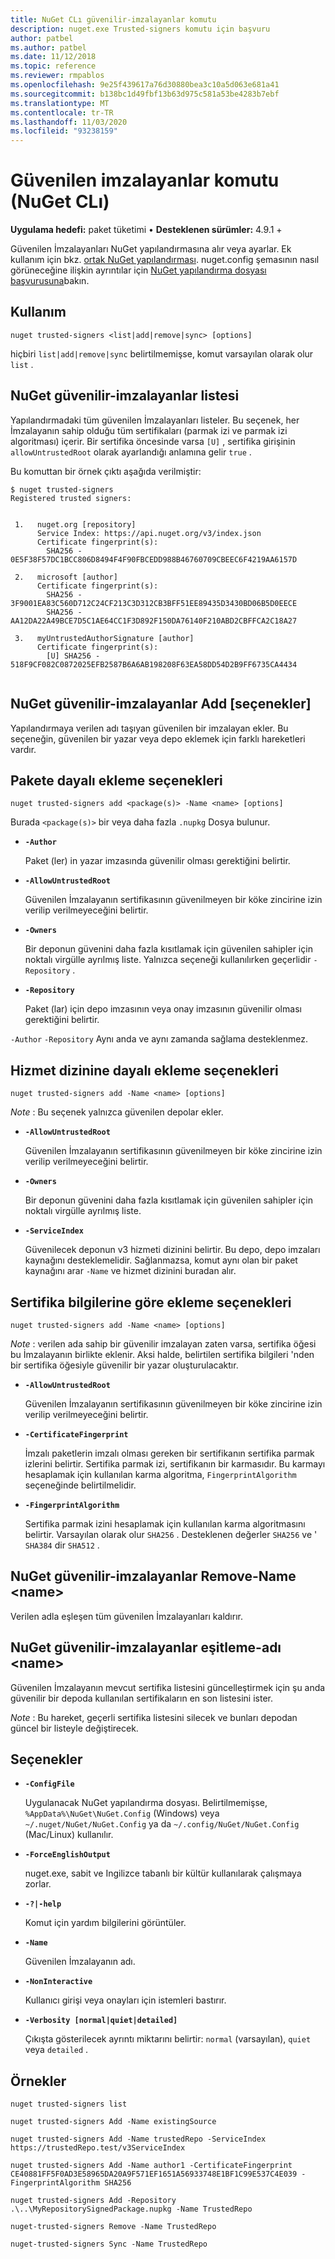 ```yaml
---
title: NuGet CLı güvenilir-imzalayanlar komutu
description: nuget.exe Trusted-signers komutu için başvuru
author: patbel
ms.author: patbel
ms.date: 11/12/2018
ms.topic: reference
ms.reviewer: rmpablos
ms.openlocfilehash: 9e25f439617a76d30880bea3c10a5d063e681a41
ms.sourcegitcommit: b138bc1d49fbf13b63d975c581a53be4283b7ebf
ms.translationtype: MT
ms.contentlocale: tr-TR
ms.lasthandoff: 11/03/2020
ms.locfileid: "93238159"
---
```

# <a name="trusted-signers-command-nuget-cli"></a>Güvenilen imzalayanlar komutu (NuGet CLı)

**Uygulama hedefi:** paket tüketimi &bullet; **Desteklenen sürümler:** 4.9.1 +

Güvenilen İmzalayanları NuGet yapılandırmasına alır veya ayarlar. Ek kullanım için bkz. [ortak NuGet yapılandırması](../../consume-packages/configuring-nuget-behavior.md). nuget.config şemasının nasıl görüneceğine ilişkin ayrıntılar için [NuGet yapılandırma dosyası başvurusuna](../nuget-config-file.md)bakın.

## <a name="usage"></a>Kullanım

```cli
nuget trusted-signers <list|add|remove|sync> [options]
```

hiçbiri `list|add|remove|sync` belirtilmemişse, komut varsayılan olarak olur `list` .

## <a name="nuget-trusted-signers-list"></a>NuGet güvenilir-imzalayanlar listesi

Yapılandırmadaki tüm güvenilen İmzalayanları listeler. Bu seçenek, her İmzalayanın sahip olduğu tüm sertifikaları (parmak izi ve parmak izi algoritması) içerir. Bir sertifika öncesinde varsa `[U]` , sertifika girişinin `allowUntrustedRoot` olarak ayarlandığı anlamına gelir `true` .

Bu komuttan bir örnek çıktı aşağıda verilmiştir:

```cli
$ nuget trusted-signers
Registered trusted signers:


 1.   nuget.org [repository]
      Service Index: https://api.nuget.org/v3/index.json
      Certificate fingerprint(s):
        SHA256 - 0E5F38F57DC1BCC806D8494F4F90FBCEDD988B46760709CBEEC6F4219AA6157D

 2.   microsoft [author]
      Certificate fingerprint(s):
        SHA256 - 3F9001EA83C560D712C24CF213C3D312CB3BFF51EE89435D3430BD06B5D0EECE
        SHA256 - AA12DA22A49BCE7D5C1AE64CC1F3D892F150DA76140F210ABD2CBFFCA2C18A27

 3.   myUntrustedAuthorSignature [author]
      Certificate fingerprint(s):
        [U] SHA256 - 518F9CF082C0872025EFB2587B6A6AB198208F63EA58DD54D2B9FF6735CA4434
        
```

## <a name="nuget-trusted-signers-add-options"></a>NuGet güvenilir-imzalayanlar Add [seçenekler]

Yapılandırmaya verilen adı taşıyan güvenilen bir imzalayan ekler. Bu seçeneğin, güvenilen bir yazar veya depo eklemek için farklı hareketleri vardır.

## <a name="options-for-add-based-on-a-package"></a>Pakete dayalı ekleme seçenekleri

```cli
nuget trusted-signers add <package(s)> -Name <name> [options]
```

Burada `<package(s)>` bir veya daha fazla `.nupkg` Dosya bulunur.

- **`-Author`**

  Paket (ler) in yazar imzasında güvenilir olması gerektiğini belirtir.

- **`-AllowUntrustedRoot`**

  Güvenilen İmzalayanın sertifikasının güvenilmeyen bir köke zincirine izin verilip verilmeyeceğini belirtir.

- **`-Owners`**

  Bir deponun güvenini daha fazla kısıtlamak için güvenilen sahipler için noktalı virgülle ayrılmış liste. Yalnızca seçeneği kullanılırken geçerlidir `-Repository` .

- **`-Repository`**

  Paket (lar) için depo imzasının veya onay imzasının güvenilir olması gerektiğini belirtir.

`-Author` `-Repository` Aynı anda ve aynı zamanda sağlama desteklenmez.

## <a name="options-for-add-based-on-a-service-index"></a>Hizmet dizinine dayalı ekleme seçenekleri

```cli
nuget trusted-signers add -Name <name> [options]
```

_Note_ : Bu seçenek yalnızca güvenilen depolar ekler. 

- **`-AllowUntrustedRoot`**

  Güvenilen İmzalayanın sertifikasının güvenilmeyen bir köke zincirine izin verilip verilmeyeceğini belirtir.

- **`-Owners`**

  Bir deponun güvenini daha fazla kısıtlamak için güvenilen sahipler için noktalı virgülle ayrılmış liste.

- **`-ServiceIndex`**

  Güvenilecek deponun v3 hizmeti dizinini belirtir. Bu depo, depo imzaları kaynağını desteklemelidir. Sağlanmazsa, komut aynı olan bir paket kaynağını arar `-Name` ve hizmet dizinini buradan alır.

## <a name="options-for-add-based-on-the-certificate-information"></a>Sertifika bilgilerine göre ekleme seçenekleri

```cli
nuget trusted-signers add -Name <name> [options]
```

_Note_ : verilen ada sahip bir güvenilir imzalayan zaten varsa, sertifika öğesi bu İmzalayanın birlikte eklenir. Aksi halde, belirtilen sertifika bilgileri 'nden bir sertifika öğesiyle güvenilir bir yazar oluşturulacaktır.


- **`-AllowUntrustedRoot`**

  Güvenilen İmzalayanın sertifikasının güvenilmeyen bir köke zincirine izin verilip verilmeyeceğini belirtir.

- **`-CertificateFingerprint`**

  İmzalı paketlerin imzalı olması gereken bir sertifikanın sertifika parmak izlerini belirtir. Sertifika parmak izi, sertifikanın bir karmasıdır. Bu karmayı hesaplamak için kullanılan karma algoritma, `FingerprintAlgorithm` seçeneğinde belirtilmelidir.

- **`-FingerprintAlgorithm`**

  Sertifika parmak izini hesaplamak için kullanılan karma algoritmasını belirtir. Varsayılan olarak olur `SHA256` . Desteklenen değerler `SHA256` ve ' `SHA384` dir `SHA512` .

## <a name="nuget-trusted-signers-remove--name-name"></a>NuGet güvenilir-imzalayanlar Remove-Name \<name\>

Verilen adla eşleşen tüm güvenilen İmzalayanları kaldırır.

## <a name="nuget-trusted-signers-sync--name-name"></a>NuGet güvenilir-imzalayanlar eşitleme-adı \<name\>

Güvenilen İmzalayanın mevcut sertifika listesini güncelleştirmek için şu anda güvenilir bir depoda kullanılan sertifikaların en son listesini ister.

_Note_ : Bu hareket, geçerli sertifika listesini silecek ve bunları depodan güncel bir listeyle değiştirecek.

## <a name="options"></a>Seçenekler

- **`-ConfigFile`**

  Uygulanacak NuGet yapılandırma dosyası. Belirtilmemişse, `%AppData%\NuGet\NuGet.Config` (Windows) veya `~/.nuget/NuGet/NuGet.Config` ya da `~/.config/NuGet/NuGet.Config` (Mac/Linux) kullanılır.

- **`-ForceEnglishOutput`**

  nuget.exe, sabit ve Ingilizce tabanlı bir kültür kullanılarak çalışmaya zorlar.

- **`-?|-help`**

  Komut için yardım bilgilerini görüntüler.

- **`-Name`**

  Güvenilen İmzalayanın adı.

- **`-NonInteractive`**

  Kullanıcı girişi veya onayları için istemleri bastırır.

- **`-Verbosity [normal|quiet|detailed]`**

  Çıkışta gösterilecek ayrıntı miktarını belirtir: `normal` (varsayılan), `quiet` veya `detailed` .


## <a name="examples"></a>Örnekler

```cli
nuget trusted-signers list

nuget trusted-signers Add -Name existingSource

nuget trusted-signers Add -Name trustedRepo -ServiceIndex https://trustedRepo.test/v3ServiceIndex

nuget trusted-signers Add -Name author1 -CertificateFingerprint CE40881FF5F0AD3E58965DA20A9F571EF1651A56933748E1BF1C99E537C4E039 -FingerprintAlgorithm SHA256

nuget trusted-signers Add -Repository .\..\MyRepositorySignedPackage.nupkg -Name TrustedRepo

nuget-trusted-signers Remove -Name TrustedRepo

nuget-trusted-signers Sync -Name TrustedRepo
```
